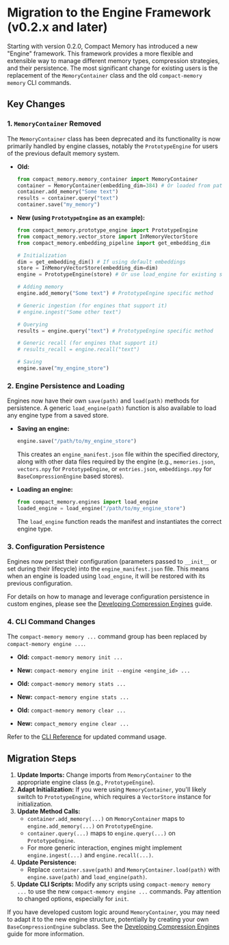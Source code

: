 # Migration to the Engine Framework (v0.2.x and later)

Starting with version 0.2.0, Compact Memory has introduced a new "Engine" framework. This framework provides a more flexible and extensible way to manage different memory types, compression strategies, and their persistence. The most significant change for existing users is the replacement of the `MemoryContainer` class and the old `compact-memory memory` CLI commands.

## Key Changes

### 1. `MemoryContainer` Removed

The `MemoryContainer` class has been deprecated and its functionality is now primarily handled by engine classes, notably the `PrototypeEngine` for users of the previous default memory system.

*   **Old:**
    ```python
    from compact_memory.memory_container import MemoryContainer
    container = MemoryContainer(embedding_dim=384) # Or loaded from path
    container.add_memory("Some text")
    results = container.query("text")
    container.save("my_memory")
    ```

*   **New (using `PrototypeEngine` as an example):**
    ```python
    from compact_memory.prototype_engine import PrototypeEngine
    from compact_memory.vector_store import InMemoryVectorStore
    from compact_memory.embedding_pipeline import get_embedding_dim

    # Initialization
    dim = get_embedding_dim() # If using default embeddings
    store = InMemoryVectorStore(embedding_dim=dim)
    engine = PrototypeEngine(store) # Or use load_engine for existing stores

    # Adding memory
    engine.add_memory("Some text") # PrototypeEngine specific method

    # Generic ingestion (for engines that support it)
    # engine.ingest("Some other text")

    # Querying
    results = engine.query("text") # PrototypeEngine specific method

    # Generic recall (for engines that support it)
    # results_recall = engine.recall("text")

    # Saving
    engine.save("my_engine_store")
    ```

### 2. Engine Persistence and Loading

Engines now have their own `save(path)` and `load(path)` methods for persistence. A generic `load_engine(path)` function is also available to load any engine type from a saved store.

*   **Saving an engine:**
    ```python
    engine.save("/path/to/my_engine_store")
    ```
    This creates an `engine_manifest.json` file within the specified directory, along with other data files required by the engine (e.g., `memories.json`, `vectors.npy` for `PrototypeEngine`, or `entries.json`, `embeddings.npy` for `BaseCompressionEngine` based stores).

*   **Loading an engine:**
    ```python
    from compact_memory.engines import load_engine
    loaded_engine = load_engine("/path/to/my_engine_store")
    ```
    The `load_engine` function reads the manifest and instantiates the correct engine type.

### 3. Configuration Persistence

Engines now persist their configuration (parameters passed to `__init__` or set during their lifecycle) into the `engine_manifest.json` file. This means when an engine is loaded using `load_engine`, it will be restored with its previous configuration.

For details on how to manage and leverage configuration persistence in custom engines, please see the [Developing Compression Engines](./DEVELOPING_COMPRESSION_ENGINES.md) guide.

### 4. CLI Command Changes

The `compact-memory memory ...` command group has been replaced by `compact-memory engine ...`.

*   **Old:** `compact-memory memory init ...`
*   **New:** `compact-memory engine init --engine <engine_id> ...`

*   **Old:** `compact-memory memory stats ...`
*   **New:** `compact-memory engine stats ...`

*   **Old:** `compact-memory memory clear ...`
*   **New:** `compact_memory engine clear ...`

Refer to the [CLI Reference](./cli_reference.md) for updated command usage.

## Migration Steps

1.  **Update Imports:** Change imports from `MemoryContainer` to the appropriate engine class (e.g., `PrototypeEngine`).
2.  **Adapt Initialization:** If you were using `MemoryContainer`, you'll likely switch to `PrototypeEngine`, which requires a `VectorStore` instance for initialization.
3.  **Update Method Calls:**
    *   `container.add_memory(...)` on `MemoryContainer` maps to `engine.add_memory(...)` on `PrototypeEngine`.
    *   `container.query(...)` maps to `engine.query(...)` on `PrototypeEngine`.
    *   For more generic interaction, engines might implement `engine.ingest(...)` and `engine.recall(...)`.
4.  **Update Persistence:**
    *   Replace `container.save(path)` and `MemoryContainer.load(path)` with `engine.save(path)` and `load_engine(path)`.
5.  **Update CLI Scripts:** Modify any scripts using `compact-memory memory ...` to use the new `compact-memory engine ...` commands. Pay attention to changed options, especially for `init`.

If you have developed custom logic around `MemoryContainer`, you may need to adapt it to the new engine structure, potentially by creating your own `BaseCompressionEngine` subclass. See the [Developing Compression Engines](./DEVELOPING_COMPRESSION_ENGINES.md) guide for more information.
